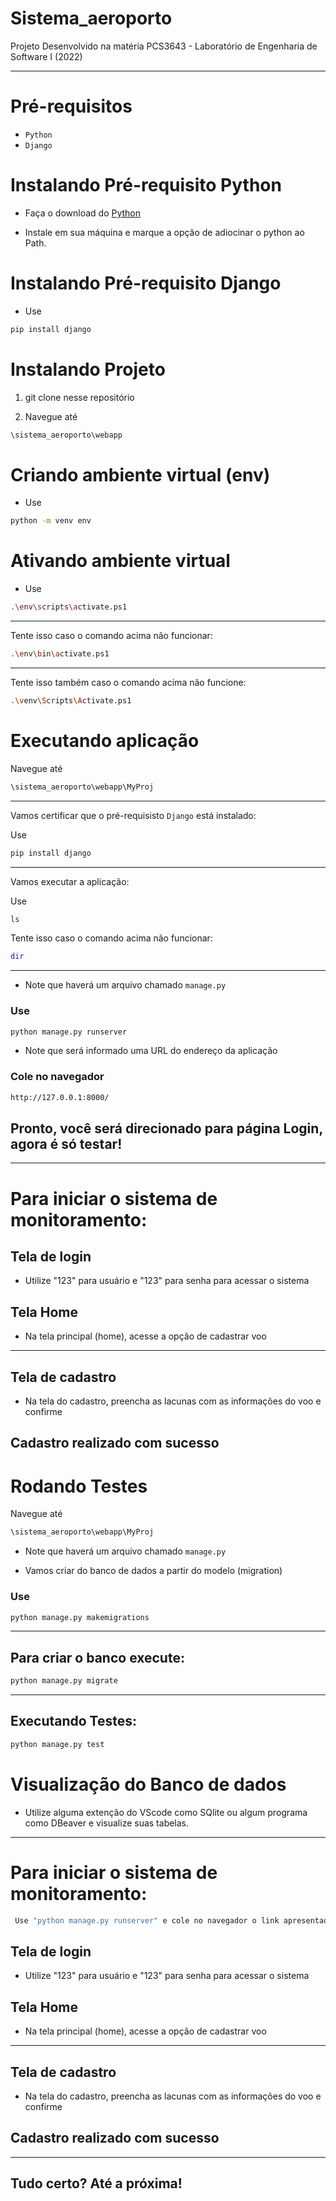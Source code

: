 # Sistema_aeroporto

Projeto Desenvolvido na matéria PCS3643 - Laboratório de Engenharia de Software I (2022)

---

# Pré-requisitos

- `Python`
- `Django`

# Instalando Pré-requisito Python

 - Faça o download do [Python](https://www.python.org/downloads/)

- Instale em sua máquina e marque a opção de adiocinar o python ao Path.

# Instalando Pré-requisito Django

- Use
 
 ```bash
pip install django
```

# Instalando Projeto

1) git clone nesse repositório

2) Navegue até

```bash
\sistema_aeroporto\webapp
```

# Criando ambiente virtual (env)

- Use

```bash
python -m venv env
```

# Ativando ambiente virtual

- Use

```bash
.\env\scripts\activate.ps1
```

---
Tente isso caso o comando acima não funcionar:

```bash
.\env\bin\activate.ps1
```

---

Tente isso também caso o comando acima não funcione:

```bash
.\venv\Scripts\Activate.ps1
```

# Executando aplicação

Navegue até

```bash
\sistema_aeroporto\webapp\MyProj
```

---


Vamos certificar que o pré-requisisto `Django` está instalado:

Use

 ```bash
pip install django
```
---


Vamos executar a aplicação:


Use

```bash
ls
```
Tente isso caso o comando acima não funcionar:

```bash
dir
```

---

- Note que haverá um arquivo chamado ``` manage.py ```

### Use

```bash
python manage.py runserver
```

- Note que será informado uma URL do endereço da aplicação 

### Cole no navegador
```bash
http://127.0.0.1:8000/

```
## Pronto, você será direcionado para página Login, agora é só testar!

---

# Para iniciar o sistema de monitoramento:

## Tela de login

- Utilize "123" para usuário e "123" para senha para acessar o sistema

## Tela Home

- Na tela principal (home), acesse a opção de cadastrar voo
---

## Tela de cadastro

- Na tela do cadastro, preencha as lacunas com as informações do voo e confirme

## Cadastro realizado com sucesso

# Rodando Testes

Navegue até

```bash
\sistema_aeroporto\webapp\MyProj
```

- Note que haverá um arquivo chamado ``` manage.py ```

- Vamos criar do banco de dados a partir do modelo (migration)

### Use

```bash
python manage.py makemigrations
```

---

## Para criar o banco execute:

```bash
python manage.py migrate
```

---

## Executando Testes:

```bash
python manage.py test
```

# Visualização do  Banco de dados

- Utilize alguma extenção do VScode como SQlite ou algum programa como DBeaver e visualize suas tabelas.

---

# Para iniciar o sistema de monitoramento:

```bash
 Use "python manage.py runserver" e cole no navegador o link apresentado (http://127.0.0.1:8000/)
```

## Tela de login

- Utilize "123" para usuário e "123" para senha para acessar o sistema

## Tela Home

- Na tela principal (home), acesse a opção de cadastrar voo
---

## Tela de cadastro

- Na tela do cadastro, preencha as lacunas com as informações do voo e confirme

## Cadastro realizado com sucesso

---

## Tudo certo? Até a próxima!
